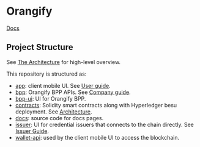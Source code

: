 # Orangify

[Docs](https://docs.orangify.network/)

## Project Structure

See [The Architecture](https://docs.orangify.network/how) for high-level overview.

This repository is structured as:

- [app](./app): client mobile UI. See [User guide](https://docs.orangify.network/for-users).
- [bpp](./bpp): Orangify BPP APIs. See [Company guide](https://docs.orangify.network/for-hirers).
- [bpp-ui](./bpp-ui): UI for Orangify BPP.
- [contracts](./contracts): Solidity smart contracts along with Hyperledger besu deployment. See [Architecture](https://docs.orangify.network/how#private-blockchain).
- [docs](./docs): source code for docs pages.
- [issuer](./issuer): UI for credential issuers that connects to the chain directly. See [Issuer Guide](https://docs.orangify.network/for-issuers).
- [wallet-api](./wallet-api): used by the client mobile UI to access the blockchain.
